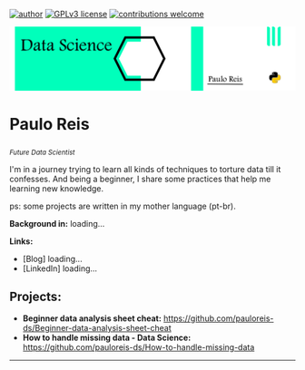 
[![author](https://img.shields.io/badge/author-PauloReis-black.svg)](https://www.kaggle.com/paulosabinoreis) 
[![GPLv3 license](https://img.shields.io/badge/python-3.7+-blue.svg)](https://www.python.org/downloads/release/python-365/)
[![contributions welcome](https://img.shields.io/badge/contributions-welcome-brightgreen.svg?style=flat)](https://github.com/pauloreis-ds)

<p align="center">
  <img src="banner.png" >
</p>

# Paulo Reis
<sub>*Future Data Scientist*</sub>

I'm in a journey trying to learn all kinds of techniques to torture data till it confesses.
And being a beginner, I share some practices that help me learning new knowledge.

ps: some projects are written in my mother language (pt-br).

**Background in:** loading...

**Links:**
* [Blog] loading...
* [LinkedIn] loading...


## Projects:
* **Beginner data analysis sheet cheat:** https://github.com/pauloreis-ds/Beginner-data-analysis-sheet-cheat
* **How to handle missing data - Data Science:** https://github.com/pauloreis-ds/How-to-handle-missing-data

---
